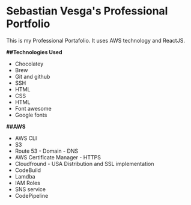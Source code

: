# Sebastian Vesga's Professional Portfolio
This is my Professional Portafolio. It uses AWS technology and ReactJS.

<p>
<strong>##Technologies Used</strong>
<ul> 
  <li>Chocolatey</li>
  <li>Brew</li>
  <li>Git and github</li>
  <li>SSH</li>
  <li>HTML</li> 
  <li>CSS</li>
  <li>HTML</li>
  <li>Font awesome</li>
  <li>Google fonts</li>
 </ul>
</p>

<p>
<strong>##AWS</strong>
<ul> 
  <li>AWS CLI</li>
  <li>S3</li>
  <li>Route 53 - Domain - DNS</li>
  <li>AWS Certificate Manager - HTTPS</li>
  <li>Cloudfround - USA Distribution and SSL implementation</li>
  <li>CodeBuild</li>
  <li>Lamdba </li>
  <li>IAM Roles</li>
  <li>SNS service</li>
  <li>CodePipeline</li>
</ul>
</p>
